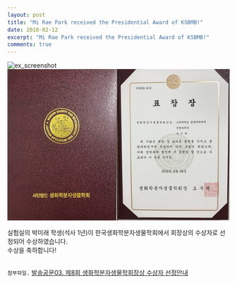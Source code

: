 ```yaml
---
layout: post
title: "Mi Rae Park received the Presidential Award of KSBMB!"
date: 2018-02-12
excerpt: "Mi Rae Park received the Presidential Award of KSBMB!"
comments: true
---
```


![ex_screenshot](/assets/img/PMR_KSBMB.jpg)
![ex_screenshot](/assets/PMR_KSBMB_Award.jpg)

실험실의 박미래 학생(석사 1년)이 한국생화학분자생물학회에서 회장상의 수상자로 선정되어 수상하였습니다.<br/>
수상을 축하합니다!
<br/>
<br/>

`첨부파일.` [발송공문03. 제8회 생화학분자생물학회장상 수상자 선정안내](/assets/PMR_KSBMB.pdf)
